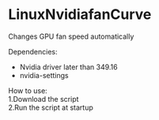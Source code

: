 # LinuxNvidiafanCurve

Changes GPU fan speed automatically 

Dependencies:<br />
- Nvidia driver later than 349.16<br />
- nvidia-settings<br />

How to use:<br />
1.Download the script<br />
2.Run the script at startup<br />
